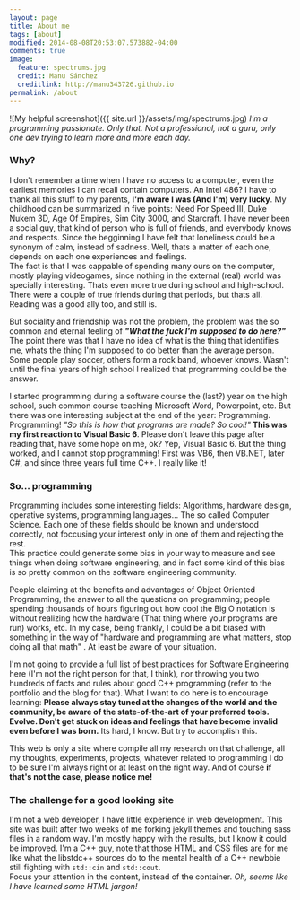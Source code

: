 ```yaml
---
layout: page
title: About me
tags: [about]
modified: 2014-08-08T20:53:07.573882-04:00
comments: true
image:
  feature: spectrums.jpg
  credit: Manu Sánchez	
  creditlink: http://manu343726.github.io
permalink: /about
---
```

![My helpful screenshot]({{ site.url }}/assets/img/spectrums.jpg)
<cite>I'm a programming passionate. Only that. Not a professional, not a guru, only one dev trying to learn more and more each day.</cite>

### Why?

I don't remember a time when I have no access to a computer, even the earliest memories I can recall contain computers. An Intel 486? 
I have to thank all this stuff to my parents, **I'm aware I was (And I'm) very lucky**.
My childhood can be summarized in five points: Need For Speed III, Duke Nukem 3D, Age Of Empires, Sim City 3000, and Starcraft. I have never been a social guy, that
kind of person who is full of friends, and everybody knows and respects. Since the begginning I have felt that loneliness could be a synonym of calm, instead of sadness. Well,
thats a matter of each one, depends on each one experiences and feelings.   
The fact is that I was cappable of spending many ours on the computer, mostly playing videogames, since nothing in the external (real) world was specially interesting. Thats even more true
during school and high-school. There were a couple of true friends during that periods, but thats all. Reading was a good ally too, and still is.  

But sociality and friendship was not the problem, the problem was the so common and eternal feeling of ***"What the fuck I'm supposed to do here?"*** The point there was that I have no idea
of what is the thing that identifies me, whats the thing I'm supposed to do better than the average person. Some people play soccer, others form a rock band, whoever knows. 
Wasn't until the final years of high school I realized that programming could be the answer.

I started programming during a software course the (last?) year on the high school, such common course teaching Microsoft Word, Powerpoint, etc. But there was one interesting subject at the end of the year: Programming. 
Programming! *"So this is how that programs are made? So cool!"* **This was my first reaction to Visual Basic 6**. Please don't leave this page after reading that, have some hope on me, ok?
Yep, Visual Basic 6. But the thing worked, and I cannot stop programming! First was VB6, then VB.NET, later C#, and since three years full time C++. I really like it!

### So... programming

Programming includes some interesting fields: Algorithms, hardware design, operative systems, programming languages... The so called Computer Science. Each one of these fields should be known and understood correctly, not
foccusing your interest only in one of them and rejecting the rest.  
This practice could generate some bias in your way to measure and see things when doing software engineering, and in fact some kind of this bias is so pretty common on
the software engineering community.  

People claiming at the benefits and advantages of Object Oriented Programming, the answer to all the questions on programming; people spending thousands of hours figuring out how cool the Big O notation is without realizing how
the hardware (That thing where your programs are run) works, etc. In my case, being frankly, I could be a bit biased with something in the way of "hardware and programming are what matters, stop doing all that math" . At least be aware of your situation.

I'm not going to provide a full list of best practices for Software Engineering here (I'm not the right person for that, I think), nor throwing you two hundreds of facts and rules about good C++ programming (refer to the portfolio
and the blog for that). What I want to do here is to encourage learning: **Please always stay tuned at the changes of the world and the community, be aware of the state-of-the-art of your preferred tools. Evolve. Don't get stuck on ideas
and feelings that have become invalid even before I was born.** Its hard, I know. But try to accomplish this.  

This web is only a site where compile all my research on that challenge, all my thoughts, experiments, projects, whatever related to programming I do to be sure I'm always right or at least on the right way. And of course **if that's not the case, please notice me!**

### The challenge for a good looking site

I'm not a web developer, I have little experience in web development. This site was built after two weeks of me forking jekyll themes and touching sass files in a random way. 
I'm mostly happy with the results, but I know it could be improved. I'm a C++ guy, note that those HTML and CSS files are for me like what the libstdc++ sources do to the mental health of a C++ newbbie still fighting with `std::cin` and `std::cout`.  
Focus your attention in the content, instead of the container. *Oh, seems like I have learned some HTML jargon!*
